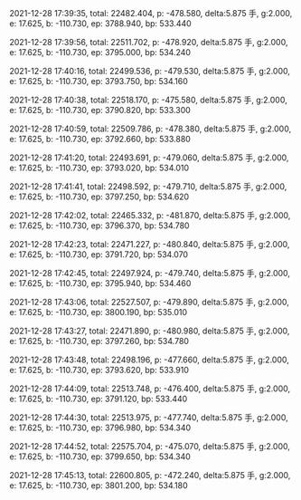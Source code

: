 2021-12-28 17:39:35, total: 22482.404, p: -478.580, delta:5.875 手, g:2.000, e: 17.625, b: -110.730, ep: 3788.940, bp: 533.440

2021-12-28 17:39:56, total: 22511.702, p: -478.920, delta:5.875 手, g:2.000, e: 17.625, b: -110.730, ep: 3795.000, bp: 534.240

2021-12-28 17:40:16, total: 22499.536, p: -479.530, delta:5.875 手, g:2.000, e: 17.625, b: -110.730, ep: 3793.750, bp: 534.160

2021-12-28 17:40:38, total: 22518.170, p: -475.580, delta:5.875 手, g:2.000, e: 17.625, b: -110.730, ep: 3790.820, bp: 533.300

2021-12-28 17:40:59, total: 22509.786, p: -478.380, delta:5.875 手, g:2.000, e: 17.625, b: -110.730, ep: 3792.660, bp: 533.880

2021-12-28 17:41:20, total: 22493.691, p: -479.060, delta:5.875 手, g:2.000, e: 17.625, b: -110.730, ep: 3793.020, bp: 534.010

2021-12-28 17:41:41, total: 22498.592, p: -479.710, delta:5.875 手, g:2.000, e: 17.625, b: -110.730, ep: 3797.250, bp: 534.620

2021-12-28 17:42:02, total: 22465.332, p: -481.870, delta:5.875 手, g:2.000, e: 17.625, b: -110.730, ep: 3796.370, bp: 534.780

2021-12-28 17:42:23, total: 22471.227, p: -480.840, delta:5.875 手, g:2.000, e: 17.625, b: -110.730, ep: 3791.720, bp: 534.070

2021-12-28 17:42:45, total: 22497.924, p: -479.740, delta:5.875 手, g:2.000, e: 17.625, b: -110.730, ep: 3795.940, bp: 534.460

2021-12-28 17:43:06, total: 22527.507, p: -479.890, delta:5.875 手, g:2.000, e: 17.625, b: -110.730, ep: 3800.190, bp: 535.010

2021-12-28 17:43:27, total: 22471.890, p: -480.980, delta:5.875 手, g:2.000, e: 17.625, b: -110.730, ep: 3797.260, bp: 534.780

2021-12-28 17:43:48, total: 22498.196, p: -477.660, delta:5.875 手, g:2.000, e: 17.625, b: -110.730, ep: 3793.620, bp: 533.910

2021-12-28 17:44:09, total: 22513.748, p: -476.400, delta:5.875 手, g:2.000, e: 17.625, b: -110.730, ep: 3791.120, bp: 533.440

2021-12-28 17:44:30, total: 22513.975, p: -477.740, delta:5.875 手, g:2.000, e: 17.625, b: -110.730, ep: 3796.980, bp: 534.340

2021-12-28 17:44:52, total: 22575.704, p: -475.070, delta:5.875 手, g:2.000, e: 17.625, b: -110.730, ep: 3799.650, bp: 534.340

2021-12-28 17:45:13, total: 22600.805, p: -472.240, delta:5.875 手, g:2.000, e: 17.625, b: -110.730, ep: 3801.200, bp: 534.180
